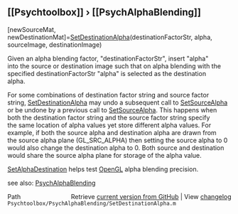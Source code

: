 ## [[Psychtoolbox]] &#8250; [[PsychAlphaBlending]]

[newSourceMat, newDestinationMat]=[SetDestinationAlpha](SetDestinationAlpha)(destinationFactorStr, alpha, sourceImage, destinationImage)  
  
Given an alpha blending factor, "destinationFactorStr", insert "alpha"  
into the source or destination image such that on alpha blending with the  
specified destinationFactorStr "alpha" is selected as the destination  
alpha.  
  
For some combinations of destination factor string and source factor  
string, [SetDestinationAlpha](SetDestinationAlpha) may undo a subsequent call to [SetSourceAlpha](SetSourceAlpha)  
or be undone by a previous call to [SetSourceAlpha](SetSourceAlpha).  This happens when  
both the destination factor string and the source factor string specify  
the same location of alpha values yet store different alpha values.  For  
example, if both the source alpha and destination alpha are drawn from  
the source alpha plane (GL\_SRC\_ALPHA)  then setting the source alpha to 0  
would also change the destination alpha to 0. Both source and destination  
would share the source alpha plane for storage of the alpha value.   
  
[SetAlphaDestination](SetAlphaDestination) helps test [OpenGL](OpenGL) alpha blending precision.          
  
see also: [PsychAlphaBlending](PsychAlphaBlending)  




<div class="code_header" style="text-align:right;">
  <span style="float:left;">Path&nbsp;&nbsp;</span> <span class="counter">Retrieve <a href=
  "https://raw.github.com/Psychtoolbox-3/Psychtoolbox-3/beta/Psychtoolbox/PsychAlphaBlending/SetDestinationAlpha.m">current version from GitHub</a> | View <a href=
  "https://github.com/Psychtoolbox-3/Psychtoolbox-3/commits/beta/Psychtoolbox/PsychAlphaBlending/SetDestinationAlpha.m">changelog</a></span>
</div>
<div class="code">
  <code>Psychtoolbox/PsychAlphaBlending/SetDestinationAlpha.m</code>
</div>

